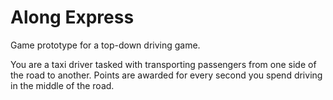 # Along Express

Game prototype for a top-down driving game.

You are a taxi driver tasked with transporting passengers from one side of the road to another. Points are awarded for every second you spend driving in the middle of the road.
